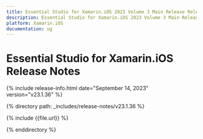 ```yaml
---
title: Essential Studio for Xamarin.iOS 2023 Volume 3 Main Release Release Notes  
description: Essential Studio for Xamarin.iOS 2023 Volume 3 Main Release Release Notes  
platform: Xamarin.iOS
documentation: ug
---
```


# Essential Studio for Xamarin.iOS  Release Notes  

{% include release-info.html date="September 14, 2023"  version="v23.1.36" %} 

{% directory path: _includes/release-notes/v23.1.36 %}

{% include {{file.url}} %}

{% enddirectory %}
